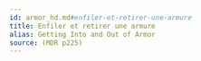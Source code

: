 ```yaml
---
id: armor_hd.md#enfiler-et-retirer-une-armure
title: Enfiler et retirer une armure
alias: Getting Into and Out of Armor
source: (MDR p225)
---
```


